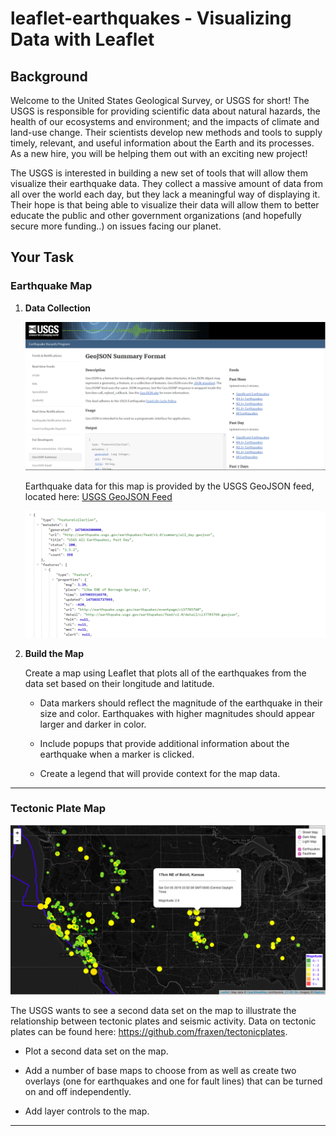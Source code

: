 # leaflet-earthquakes - Visualizing Data with Leaflet

## Background

Welcome to the United States Geological Survey, or USGS for short! The USGS is responsible for providing scientific data about natural hazards, the health of our ecosystems and environment; and the impacts of climate and land-use change. Their scientists develop new methods and tools to supply timely, relevant, and useful information about the Earth and its processes. As a new hire, you will be helping them out with an exciting new project!

The USGS is interested in building a new set of tools that will allow them visualize their earthquake data. They collect a massive amount of data from all over the world each day, but they lack a meaningful way of displaying it. Their hope is that being able to visualize their data will allow them to better educate the public and other government organizations (and hopefully secure more funding..) on issues facing our planet.

## Your Task

### Earthquake Map

1. **Data Collection**

   ![3-Data](Images/3-Data.png)

   Earthquake data for this map is provided by the USGS GeoJSON feed, located here: [USGS GeoJSON Feed](http://earthquake.usgs.gov/earthquakes/feed/v1.0/geojson.php)

   ![4-JSON](Images/4-JSON.png)

2. **Build the Map**

   Create a map using Leaflet that plots all of the earthquakes from the data set based on their longitude and latitude.

   * Data markers should reflect the magnitude of the earthquake in their size and color. Earthquakes with higher magnitudes should appear larger and darker in color.

   * Include popups that provide additional information about the earthquake when a marker is clicked.

   * Create a legend that will provide context for the map data.

- - -

### Tectonic Plate Map

<img src = "https://github.com/LShafer/leaflet-earthquakes/blob/master/Leaflet-earthquakes.png">

The USGS wants to see a second data set on the map to illustrate the relationship between tectonic plates and seismic activity. Data on tectonic plates can be found here: <https://github.com/fraxen/tectonicplates>.

* Plot a second data set on the map.

* Add a number of base maps to choose from as well as create two overlays (one for earthquakes and one for fault lines) that can be turned on and off independently.

* Add layer controls to the map.

- - -



